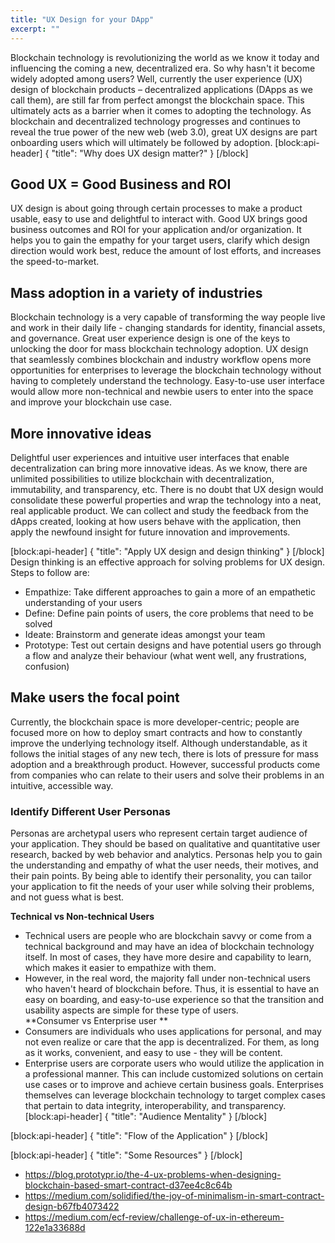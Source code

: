 ```yaml
---
title: "UX Design for your DApp"
excerpt: ""
---
```

Blockchain technology is revolutionizing the world as we know it today and influencing the coming a new, decentralized era. So why hasn't it become widely adopted among users? Well, currently the user experience (UX) design of blockchain products – decentralized applications (DApps as we call them),  are still far from perfect amongst the blockchain space. This ultimately acts as a barrier when it comes to adopting the technology. As blockchain and decentralized technology progresses and continues to reveal the true power of the new web (web 3.0), great UX designs are part onboarding users which will ultimately be followed by adoption.
[block:api-header]
{
  "title": "Why does UX design matter?"
}
[/block]
## Good UX = Good Business and ROI
UX design is about going through certain processes to make a product usable, easy to use and delightful to interact with. Good UX brings good business outcomes and ROI for your application and/or organization. It helps you to gain the empathy for your target users, clarify which design direction would work best, reduce the amount of lost efforts, and increases the speed-to-market.

## Mass adoption in a variety of industries 
Blockchain technology is a very capable of transforming the way people live and work in their daily life - changing standards for identity, financial assets, and governance. Great user experience design is one of the keys to unlocking the door for mass blockchain technology adoption. UX design that seamlessly combines blockchain and industry workflow opens more opportunities for enterprises to leverage the blockchain technology without having to completely understand the technology. Easy-to-use user interface would allow more non-technical and newbie users to enter into the space and improve your blockchain use case.   

## More innovative ideas 
Delightful user experiences and intuitive user interfaces that enable decentralization can bring more innovative ideas. As we know, there are unlimited possibilities to utilize blockchain with decentralization, immutability, and transparency, etc. There is no doubt that UX design would consolidate these powerful properties and wrap the technology into a neat, real applicable product. We can collect and study the feedback from the dApps created, looking at how users behave with the application, then apply the newfound insight for future innovation and improvements.

[block:api-header]
{
  "title": "Apply UX design and design thinking"
}
[/block]
Design thinking is an effective approach for solving problems for UX design. Steps to follow are:
* Empathize: Take different approaches to gain a more of an empathetic understanding of your users
* Define: Define pain points of users, the core problems that need to be solved
* Ideate: Brainstorm and generate ideas amongst your team 
* Prototype: Test out certain designs and have potential users go through a flow and analyze their behaviour (what went well, any frustrations, confusion)

## Make users the focal point
Currently, the blockchain space is more developer-centric; people are focused more on how to deploy smart contracts and how to constantly improve the underlying technology itself. Although understandable, as it follows the initial stages of any new tech, there is lots of pressure for mass adoption and a breakthrough product. However, successful products come from companies who can relate to their users and solve their problems in an intuitive, accessible way. 

### Identify Different User Personas
Personas are archetypal users who represent certain target audience of your application. They should be based on qualitative and quantitative user research, backed by web behavior and analytics. Personas help you to gain the understanding and empathy of what the user needs, their motives, and their pain points. By being able to identify their personality, you can tailor your application to fit the needs of your user while solving their problems, and not guess what is best.

**Technical vs Non-technical Users**
 * Technical users are people who are blockchain savvy or come from a technical background and may have an idea of blockchain technology itself. In most of cases, they have more desire and capability to learn, which makes it easier to empathize with them.  
 * However, in the real word, the majority fall under non-technical users who haven't heard of blockchain before. Thus, it is essential to have an easy on boarding, and easy-to-use experience so that the transition and usability aspects are simple for these type of users.   
**Consumer vs Enterprise user **
* Consumers are individuals who uses applications for personal, and may not even realize or care that the app is decentralized. For them, as long as it works, convenient, and easy to use - they will be content. 
* Enterprise users are corporate users who would utilize the application in a professional manner. This can include customized solutions on certain use cases or to improve and achieve certain business goals. Enterprises themselves can leverage blockchain technology to target complex cases that pertain to data integrity, interoperability, and transparency. 
[block:api-header]
{
  "title": "Audience Mentality"
}
[/block]

[block:api-header]
{
  "title": "Flow of the Application"
}
[/block]

[block:api-header]
{
  "title": "Some Resources"
}
[/block]
* https://blog.prototypr.io/the-4-ux-problems-when-designing-blockchain-based-smart-contract-d37ee4c8c64b
* https://medium.com/solidified/the-joy-of-minimalism-in-smart-contract-design-b67fb4073422
* https://medium.com/ecf-review/challenge-of-ux-in-ethereum-122e1a33688d